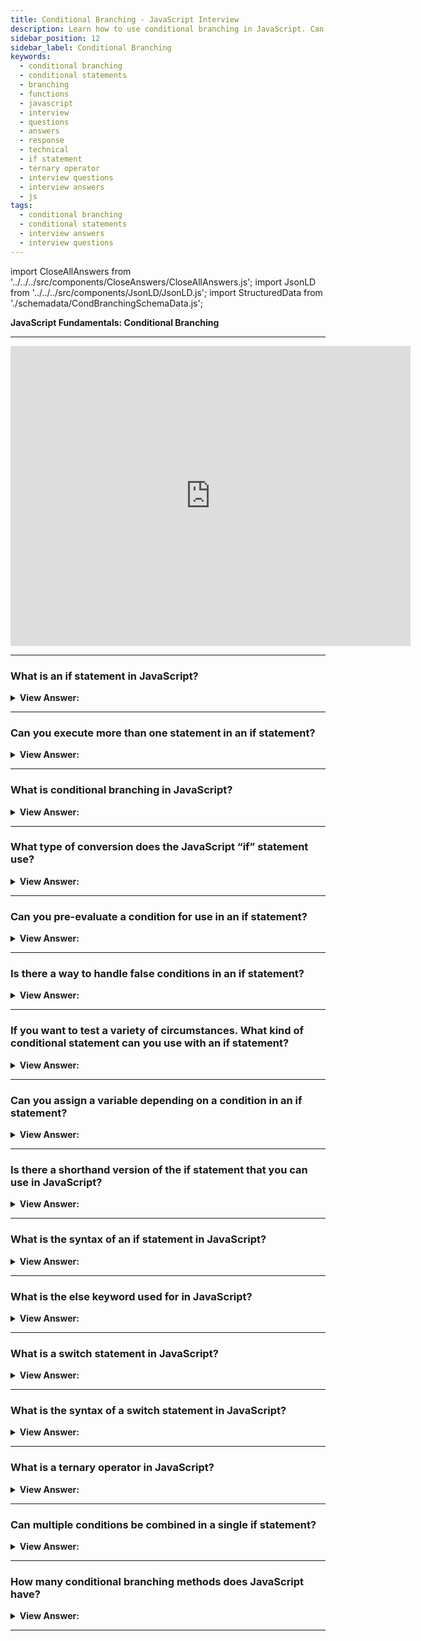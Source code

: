 ```yaml
---
title: Conditional Branching - JavaScript Interview
description: Learn how to use conditional branching in JavaScript. Can you execute more than one statement in an if statement? | Frontend Interview Questions & Answers
sidebar_position: 12
sidebar_label: Conditional Branching
keywords:
  - conditional branching
  - conditional statements
  - branching
  - functions
  - javascript
  - interview
  - questions
  - answers
  - response
  - technical
  - if statement
  - ternary operator
  - interview questions
  - interview answers
  - js
tags:
  - conditional branching
  - conditional statements
  - interview answers
  - interview questions
---
```


import CloseAllAnswers from '../../../src/components/CloseAnswers/CloseAllAnswers.js';
import JsonLD from '../../../src/components/JsonLD/JsonLD.js';
import StructuredData from './schemadata/CondBranchingSchemaData.js';

<JsonLD data={StructuredData} />

<head>
  <title>Conditional Branching | JavaScript Frontend Phone Interview</title>
</head>

**JavaScript Fundamentals: Conditional Branching**

---

<div class='videoWrapper'>
<iframe
    width="640"
    height="480"
    src="https://www.youtube.com/embed/bNuJk2HRLnE"
    frameborder="0"
    allow="autoplay; encrypted-media"
    allowfullscreen
>
</iframe>
</div>

---

<CloseAllAnswers />

### What is an if statement in JavaScript?

<details>
  <summary><strong>View Answer:</strong></summary>
  <div>
  <div><strong>Interview Response:</strong> An if statement is a conditional statement that checks a specified condition and executes a block of code if the condition is true. If the condition is false, the code inside the if statement is ignored.</div><br />
  <div><strong className="codeExample">Code Example:</strong><br /><br />

  <div></div>

```js
let year = prompt('In which year was ECMAScript-2015 published?', '');
if (year == 2015) alert('You are right!'); // You are right!
```

  </div>
  </div>
</details>

---

### Can you execute more than one statement in an if statement?

<details>
  <summary><strong>View Answer:</strong></summary>
  <div>
  <div><strong>Interview Response:</strong> Yes, but they must be encased in curly brackets {}. Even if just one sentence has to run, this improves readability and is encouraged.</div><br />
  <div><strong className="codeExample">Code Example:</strong><br /><br />

  <div></div>

```js
if (year == 2015) {
 console.log("That's correct!");
 console.log("You're so smart!");
}
```

  </div>
  </div>
</details>

---

### What is conditional branching in JavaScript?

<details>
  <summary><strong>View Answer:</strong></summary>
  <div>
  <div><strong>Interview Response:</strong> Conditional branching is a programming concept that allows code execution to take different paths based on specified conditions. It enables the execution of specific code blocks depending on whether certain conditions are true or false. Conditional branching in JavaScript involves using statements like 'if', 'else', and 'else if' to execute specific code blocks depending on whether certain conditions are met, allowing for dynamic behavior.
  </div><br />
  <div><strong className="codeExample">Code Example:</strong><br /><br />

  <div></div>

```js
let temperature = 75;

if (temperature > 90) {
  console.log("It's hot outside!");
} else if (temperature > 80) {
  console.log("It's warm outside.");
} else {
  console.log("It's cool outside.");
}
```

  </div>
  </div>
</details>

---

### What type of conversion does the JavaScript “if” statement use?

<details>
  <summary><strong>View Answer:</strong></summary>
  <div>
  <div><strong>Interview Response:</strong> The JavaScript "if" statement uses implicit type coercion, converting the condition to a boolean value. This is done through the Abstract Equality Comparison algorithm, often called "loose" comparison.</div>
  </div>
</details>

---

### Can you pre-evaluate a condition for use in an if statement?

<details>
  <summary><strong>View Answer:</strong></summary>
  <div>
  <div><strong>Interview Response:</strong> Yes, you can pre-evaluate a condition by assigning its result to a variable and then using that variable as the condition in the if statement.</div><br />
  <div><strong className="codeExample">Code Example:</strong><br /><br />

  <div></div>

```js
let cond = year == 2015; // equality evaluates to true or false
if (cond) {
  alert('Hello, World'); // returns Hello, World
}
```

  </div>
  </div>
</details>

---

### Is there a way to handle false conditions in an if statement?

<details>
  <summary><strong>View Answer:</strong></summary>
  <div>
  <div><strong>Interview Response:</strong> Yes, We can use an if-else statement to handle false conditions.</div><br />
  <div><strong>Technical Response:</strong> Yes, the “if” statement may contain an optional “else” block. It executes when the condition is false.
  </div><br />
  <div><strong className="codeExample">Code Example:</strong><br /><br />

  <div></div>

```js
let year = prompt('In which year was the ECMAScript-2015 published?', '');

if (year == 2015) {
  alert('You guessed it right!');
} else {
  alert('How can you be so wrong?'); // any value except 2015
}
```

  </div>
  </div>
</details>

---

### If you want to test a variety of circumstances. What kind of conditional statement can you use with an if statement?

<details>
  <summary><strong>View Answer:</strong></summary>
  <div>
  <div><strong>Interview Response:</strong> To test various circumstances, you can use "else if" clauses along with the "if" statement, creating a chain of conditions to check before executing a specific code block.</div><br />
  <div><strong className="codeExample">Code Example:</strong><br /><br />

  <div></div>

```js
let year = prompt('In which year was the ECMAScript-2015  published?', '');

if (year < 2015) {
  alert('Too early...');
} else if (year > 2015) {
  alert('Too late');
} else {
  alert('Exactly!');
}
```

  </div>
  </div>
</details>

---

### Can you assign a variable depending on a condition in an if statement?

<details>
  <summary><strong>View Answer:</strong></summary>
  <div>
  <div><strong>Interview Response:</strong> Yes, in JavaScript you can assign a variable depending on a condition in an if statement.</div><br />
  <div><strong className="codeExample">Code Example:</strong><br /><br />

  <div></div>

```js
let accessAllowed;
let age = prompt('How old are you?', '');

if (age > 18) {
  accessAllowed = true;
} else {
  accessAllowed = false;
}

alert(accessAllowed);
```

  </div>
  </div>
</details>

---

### Is there a shorthand version of the if statement that you can use in JavaScript?

<details>
  <summary><strong>View Answer:</strong></summary>
  <div>
  <div><strong>Interview Response:</strong> JavaScript offers a shorthand version called the ternary operator (condition ? trueExpression : falseExpression) for simple if-else statements, allowing for concise inline conditional evaluations.
  </div><br />
  <div><strong className="codeExample">Code Example:</strong><br /><br />

  <div></div>

```js
// the comparison operator "age > 18" executes first anyway
// (no need to wrap it into parentheses)
let accessAllowed = age > 18 ? true : false;
```

  </div><br />
  <div><strong className="codeExample">Note:</strong> Because the comparison itself gives true/false, you may eliminate using the question mark operator in the above example:<br /><br />

  <div></div>

```js
// the same
let accessAllowed = age > 18;
```

  </div>
  </div>
</details>

---

### What is the syntax of an if statement in JavaScript?

<details>
  <summary><strong>View Answer:</strong></summary>
  <div>
  <div><strong>Interview Response:</strong> In JavaScript, the syntax for an if statement starts with the keyword 'if', followed by a condition in parentheses. Then, code blocks for true and optional false conditions are enclosed in curly braces.</div>
  </div>
</details>

---

### What is the else keyword used for in JavaScript?

<details>
  <summary><strong>View Answer:</strong></summary>
  <div>
  <div><strong>Interview Response:</strong> The "else" keyword is used in conjunction with an "if" statement to provide an alternative code block to execute when the condition of the "if" statement is false.</div><br/>
  </div>
</details>

---

### What is a switch statement in JavaScript?

<details>
  <summary><strong>View Answer:</strong></summary>
  <div>
  <div><strong>Interview Response:</strong> A switch statement is a control structure used to execute different code blocks based on the value of a specified expression, simplifying multiple if-else conditions.
  </div><br />
  <div><strong className="codeExample">Code Example:</strong><br /><br />

  <div></div>

```javascript
let day = 3;
let dayName;

switch (day) {
  case 1:
    dayName = "Monday";
    break;
  case 2:
    dayName = "Tuesday";
    break;
  case 3:
    dayName = "Wednesday";
    break;
  case 4:
    dayName = "Thursday";
    break;
  case 5:
    dayName = "Friday";
    break;
  default:
    dayName = "Unknown";
}

console.log("Today is " + dayName);
```

In this example, the value of the `day` variable is evaluated in the switch statement. Based on the value, the code execution "falls through" to the matching case, assigning the corresponding `dayName`. If no matching case is found, the code falls back to the default case. Finally, the assigned `dayName` is logged to the console.

  </div>
  </div>
</details>

---

### What is the syntax of a switch statement in JavaScript?

<details>
  <summary><strong>View Answer:</strong></summary>
  <div>
  <div><strong>Interview Response:</strong> The switch statement syntax includes the 'switch' keyword, followed by an expression that is compared to values in each "case" block. When a match is found, the code in the corresponding block is executed. Optionally, a 'default' clause is added.
  </div>
  </div>
</details>

---

### What is a ternary operator in JavaScript?

<details>
  <summary><strong>View Answer:</strong></summary>
  <div>
  <div><strong>Interview Response:</strong> A ternary operator in JavaScript is a concise, shorthand way to write simple if-else statements.
  </div><br />
  <div><strong className="codeExample">Code Example:</strong><br /><br />

  <div></div>

```js
let age = 20;
let message = (age >= 18) ? "You are an adult" : "You are a minor";

console.log(message); // logs "You are an adult"
```

  </div>
  </div>
</details>

---

### Can multiple conditions be combined in a single if statement?

<details>
  <summary><strong>View Answer:</strong></summary>
  <div>
  <div><strong>Interview Response:</strong> Yes, multiple conditions can be combined in a single if statement using logical operators such as '&&' (AND), '||' (OR), and '!' (NOT) to create complex conditionals.
  </div><br />
  <div><strong className="codeExample">Code Example:</strong><br /><br />

  <div></div>

```javascript
let temperature = 25;
let time = "morning";

if (temperature > 20 && time === "morning") {
  console.log("It's a warm morning!");
}
```

In this example, the if statement combines two conditions using the logical AND operator (`&&`). It checks if the temperature is greater than 20 AND if the time is "morning". If both conditions evaluate to true, it executes the code block inside the if statement, which logs "It's a warm morning!" to the console.

  </div>
  </div>
</details>

---

### How many conditional branching methods does JavaScript have?

<details>
  <summary><strong>View Answer:</strong></summary>
  <div>
  <div><strong>Interview Response:</strong> JavaScript has three primary conditional branching methods: if-else statements, switch statements, and the ternary operator, each serving different use cases and levels of complexity.</div>
  </div>
</details>

---
